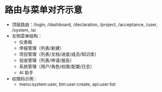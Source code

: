 # 路由与菜单对齐示意

- 顶层路由：/login, /dashboard, /declaration, /project, /acceptance, /user, /system, /ai
- 左侧菜单结构：
  - 仪表板
  - 申报管理（列表/新建）
  - 项目管理（列表/文档/进度/成员/知识库）
  - 验收管理（列表/申请/报告）
  - 系统管理（用户/角色/权限/配置/日志）
  - AI 助手
- 权限码示例：
  - menu:system:user, btn:user:create, api:user:list
